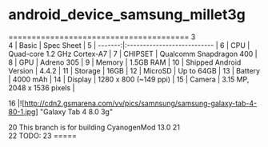 # android_device_samsung_millet3g

=======================================
3	
4	| Basic   | Spec Sheet                  |
5	| -------:|:--------------------------- |
6	| CPU     | Quad-core 1.2 GHz Cortex-A7 |
7	| CHIPSET | Qualcomm Snapdragon 400 |
8	| GPU     | Adreno 305 |
9	| Memory  | 1.5GB RAM |
10	| Shipped Android Version | 4.4.2 |
11	| Storage | 16GB |
12	| MicroSD | Up to 64GB |
13	| Battery | 4000 mAh |
14	| Display | 1280 x 800 (~149 ppi) |
15	| Camera  | 3.15 MP, 2048 x 1536 pixels |
	
16      |![http://cdn2.gsmarena.com/vv/pics/samлsung/samsung-galaxy-tab-4-80-1.jpg] 
            "Galaxy Tab 4 8.0 3g"

20	This branch is for building CyanogenMod 13.0 
21	
22	TODO:
23	=====
